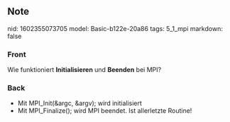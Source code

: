 ## Note
nid: 1602355073705
model: Basic-b122e-20a86
tags: 5_1_mpi
markdown: false

### Front
Wie funktioniert <b>Initialisieren</b> und <b>Beenden</b> bei MPI?

### Back
<ul>
  <li>Mit MPI_Init(&argc, &argv); wird initialisiert
  <li>Mit MPI_Finalize(); wird MPI beendet. Ist allerletzte
  Routine!
</ul>
